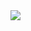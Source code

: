 <img src="https://user-images.githubusercontent.com/67709501/181092204-d3013b71-4b0f-4855-bb4b-5709477bd30c.png" >
